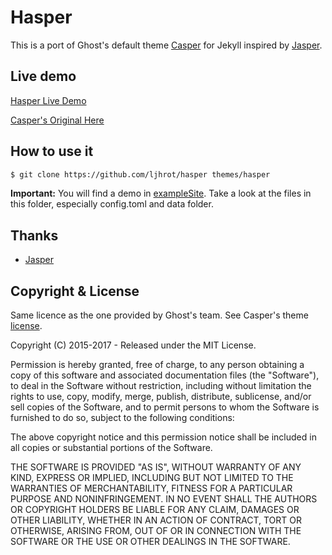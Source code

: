 # Hasper

This is a port of Ghost's default theme [Casper](https://github.com/tryghost/casper) for Jekyll inspired by [Jasper](https://github.com/jekyller/jasper).

## Live demo

[Hasper Live Demo](https://ljhrot.github.io/hasper)

[Casper's Original Here](https://demo.ghost.io)

## How to use it

``` bash
$ git clone https://github.com/ljhrot/hasper themes/hasper
```

**Important:** You will find a demo in [exampleSite](https://github.com/ljhrot/hasper/tree/master/exampleSite). Take a look at the files in this folder, 
especially config.toml and data folder.

## Thanks

- [Jasper](https://github.com/jekyller/jasper)

## Copyright & License

Same licence as the one provided by Ghost's team. See Casper's theme [license](GHOST.txt).

Copyright (C) 2015-2017 - Released under the MIT License.

Permission is hereby granted, free of charge, to any person obtaining a copy of this software and associated documentation files (the "Software"), to deal in the Software without restriction, including without limitation the rights to use, copy, modify, merge, publish, distribute, sublicense, and/or sell copies of the Software, and to permit persons to whom the Software is furnished to do so, subject to the following conditions:

The above copyright notice and this permission notice shall be included in all copies or substantial portions of the Software.

THE SOFTWARE IS PROVIDED "AS IS", WITHOUT WARRANTY OF ANY KIND, EXPRESS OR IMPLIED, INCLUDING BUT NOT LIMITED TO THE WARRANTIES OF MERCHANTABILITY, FITNESS FOR A PARTICULAR PURPOSE AND
NONINFRINGEMENT. IN NO EVENT SHALL THE AUTHORS OR COPYRIGHT HOLDERS BE LIABLE FOR ANY CLAIM, DAMAGES OR OTHER LIABILITY, WHETHER IN AN ACTION OF CONTRACT, TORT OR OTHERWISE, ARISING FROM, OUT OF OR IN CONNECTION WITH THE SOFTWARE OR THE USE OR OTHER DEALINGS IN THE SOFTWARE.

